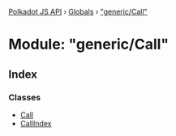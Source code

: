 [Polkadot JS API](../README.md) › [Globals](../globals.md) › ["generic/Call"](_generic_call_.md)

# Module: "generic/Call"

## Index

### Classes

* [Call](../classes/_generic_call_.call.md)
* [CallIndex](../classes/_generic_call_.callindex.md)
